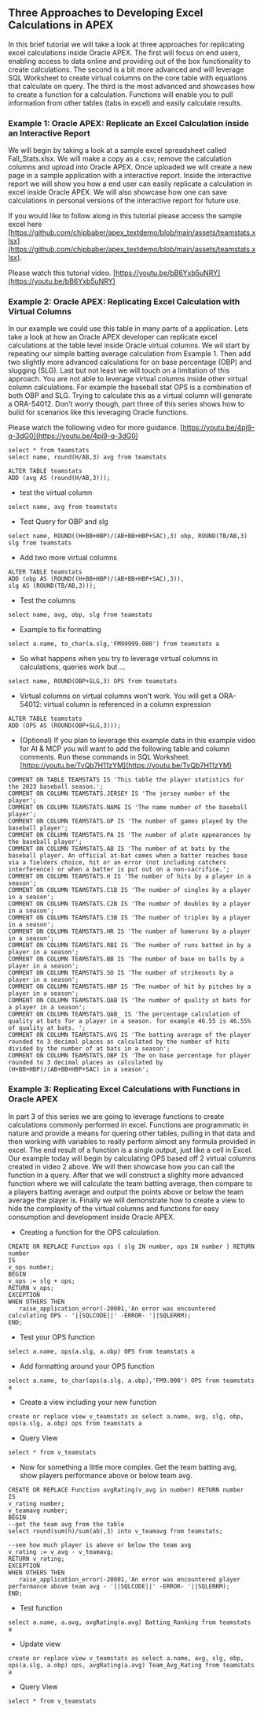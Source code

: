 ## Three Approaches to Developing Excel Calculations in APEX

In this brief tutorial we will take a look at three approaches for replicating excel calculations inside Oracle APEX. The first will focus on end users, enabling access to data online and providing out of the box functionality to create calculations. The second is a bit more advanced and will leverage SQL Worksheet to create virtual columns on the core table with equations that calculate on query. The third is the most advanced and showcases how to create a function for a calculation. Functions will enable you to pull information from other tables (tabs in excel) and easily calculate results.

### Example 1: Oracle APEX: Replicate an Excel Calculation inside an Interactive Report
We will begin by taking a look at a sample excel spreadsheet called Fall_Stats.xlsx. We will make a copy as a .csv, remove the calculation columns and upload into Oracle APEX. Once uploaded we will create a new page in a sample application with a interactive report. Inside the interactive report we will show you how a end user can easily replicate a calculation in excel inside Oracle APEX. We will also showcase how one can save calculations in personal versions of the interactive report for future use. 

If you would like to follow along in this tutorial please access the sample excel here [https://github.com/chipbaber/apex_textdemo/blob/main/assets/teamstats.xlsx](https://github.com/chipbaber/apex_textdemo/blob/main/assets/teamstats.xlsx). 

Please watch this tutorial video. [https://youtu.be/bB6Yxb5uNRY](https://youtu.be/bB6Yxb5uNRY)

### Example 2: Oracle APEX: Replicating Excel Calculation with Virtual Columns
In our example we could use this table in many parts of a application. Lets take a look at how an Oracle APEX developer can replicate excel calculations at the table level inside Oracle virtual columns. We wil start by repeating our simple batting average calculation from Example 1. Then add two slightly more advanced calculations for on base percentage (OBP) and slugging (SLG). Last but not least we will touch on a limitation of this approach. You are not able to leverage virtual columns inside other virtual column calculations. For example the baseball stat OPS is a combination of both OBP and SLG. Trying to calculate this as a virtual column will generate a  ORA-54012. Don't worry though, part three of this series shows how to build for scenarios like this leveraging Oracle functions. 

Please watch the following video for more guidance. [https://youtu.be/4pj9-q-3dG0](https://youtu.be/4pj9-q-3dG0)

```
select * from teamstats
select name, round(H/AB,3) avg from teamstats
```

```
ALTER TABLE teamstats
ADD (avg AS (round(H/AB,3)));
```

- test the virtual column
```
select name, avg from teamstats
```

- Test Query for OBP and slg
```
select name, ROUND((H+BB+HBP)/(AB+BB+HBP+SAC),3) obp, ROUND(TB/AB,3) slg from teamstats
```

- Add two more virtual columns
```
ALTER TABLE teamstats
ADD (obp AS (ROUND((H+BB+HBP)/(AB+BB+HBP+SAC),3)),
slg AS (ROUND(TB/AB,3)));
```

- Test the columns
```
select name, avg, obp, slg from teamstats
```

- Example to fix formatting
```
select a.name, to_char(a.slg,'FM99999.000') from teamstats a
```

- So what happens when you try to leverage virtual columns in calculations, queries work but ...
```
select name, ROUND(OBP+SLG,3) OPS from teamstats
```

- Virtual columns on virtual columns won't work. You will get a ORA-54012: virtual column is referenced in a column expression
```
ALTER TABLE teamstats
ADD (OPS AS (ROUND(OBP+SLG,3)));
```

- (Optional) If you plan to leverage this example data in this example video for AI & MCP you will want to add the following table and column comments. Run these commands in SQL Worksheet. [https://youtu.be/TvQb7H11zYM](https://youtu.be/TvQb7H11zYM)
```
COMMENT ON TABLE TEAMSTATS IS 'This table the player statistics for the 2023 baseball season.';
COMMENT ON COLUMN TEAMSTATS.JERSEY IS 'The jersey number of the player';
COMMENT ON COLUMN TEAMSTATS.NAME IS 'The name number of the baseball player';
COMMENT ON COLUMN TEAMSTATS.GP IS 'The number of games played by the baseball player';
COMMENT ON COLUMN TEAMSTATS.PA IS 'The number of plate appearances by the baseball player';
COMMENT ON COLUMN TEAMSTATS.AB IS 'The number of at bats by the baseball player. An official at-bat comes when a batter reaches base via a fielders choice, hit or an error (not including catchers interference) or when a batter is put out on a non-sacrifice.';
COMMENT ON COLUMN TEAMSTATS.H IS 'The number of hits by a player in a season';
COMMENT ON COLUMN TEAMSTATS.C1B IS 'The number of singles by a player in a season';
COMMENT ON COLUMN TEAMSTATS.C2B IS 'The number of doubles by a player in a season';
COMMENT ON COLUMN TEAMSTATS.C3B IS 'The number of triples by a player in a season';
COMMENT ON COLUMN TEAMSTATS.HR IS 'The number of homeruns by a player in a season';
COMMENT ON COLUMN TEAMSTATS.RBI IS 'The number of runs batted in by a player in a season';
COMMENT ON COLUMN TEAMSTATS.BB IS 'The number of base on balls by a player in a season';
COMMENT ON COLUMN TEAMSTATS.SO IS 'The number of strikeouts by a player in a season';
COMMENT ON COLUMN TEAMSTATS.HBP IS 'The number of hit by pitches by a player in a season';
COMMENT ON COLUMN TEAMSTATS.QAB IS 'The number of quality at bats for a player in a season';
COMMENT ON COLUMN TEAMSTATS.QAB_ IS 'The percentage calculation of quality at bats for a player in a season. for example 46.55 is 46.55% of quality at bats. ';
COMMENT ON COLUMN TEAMSTATS.AVG IS 'The batting average of the player rounded to 3 decimal places as calculated by the number of hits divided by the number of at bats in a season';
COMMENT ON COLUMN TEAMSTATS.OBP IS 'The on base percentage for player rounded to 3 decimal places as calculated by (H+BB+HBP)/(AB+BB+HBP+SAC) in a season';
```

### Example 3: Replicating Excel Calculations with Functions in Oracle APEX
In part 3 of this series we are going to leverage functions to create calculations commonly performed in excel. Functions are programmatic in nature and provide a means for quering other tables, pulling in that data and then working with variables to really perform almost any formula provided in excel. The end result of a function is a single output, just like a cell in Excel. Our example today will begin by calculating OPS based off 2 virtual columns created in video 2 above. We will then showcase how you can call the function in a query. After that we will construct a slighlty more advanced function where we will calculate the team batting average, then compare to a players batting average and output the points above or below the team average the player is. Finally we will demonstrate how to create a view to hide the complexity of the virtual columns and functions for easy consumption and development inside Oracle APEX. 

- Creating a function for the OPS calculation. 

```
CREATE OR REPLACE Function ops ( slg IN number, ops IN number ) RETURN number
IS 
v_ops number;
BEGIN
v_ops := slg + ops;
RETURN v_ops;
EXCEPTION
WHEN OTHERS THEN
   raise_application_error(-20001,'An error was encountered calculating OPS - '||SQLCODE||' -ERROR- '||SQLERRM);
END;
```

- Test your OPS function
```
select a.name, ops(a.slg, a.obp) OPS from teamstats a
```

- Add formatting around your OPS function
```
select a.name, to_char(ops(a.slg, a.obp),'FM9.000') OPS from teamstats a
```

- Create a view including your new function
```
create or replace view v_teamstats as select a.name, avg, slg, obp, ops(a.slg, a.obp) ops from teamstats a
```

- Query View
```
select * from v_teamstats
```

- Now for something a little more complex. Get the team batting avg, show players performance above or below team avg. 

```
CREATE OR REPLACE Function avgRating(v_avg in number) RETURN number
IS 
v_rating number;
v_teamavg number;
BEGIN
--get the team avg from the table
select round(sum(h)/sum(ab),3) into v_teamavg from teamstats;

--see how much player is above or below the team avg
v_rating := v_avg - v_teamavg;
RETURN v_rating;
EXCEPTION
WHEN OTHERS THEN
   raise_application_error(-20001,'An error was encountered player performance above team avg - '||SQLCODE||' -ERROR- '||SQLERRM);
END;
```

- Test function
```
select a.name, a.avg, avgRating(a.avg) Batting_Ranking from teamstats a
```

- Update view
```
create or replace view v_teamstats as select a.name, avg, slg, obp, ops(a.slg, a.obp) ops, avgRating(a.avg) Team_Avg_Rating from teamstats a
```

- Query View
```
select * from v_teamstats
```